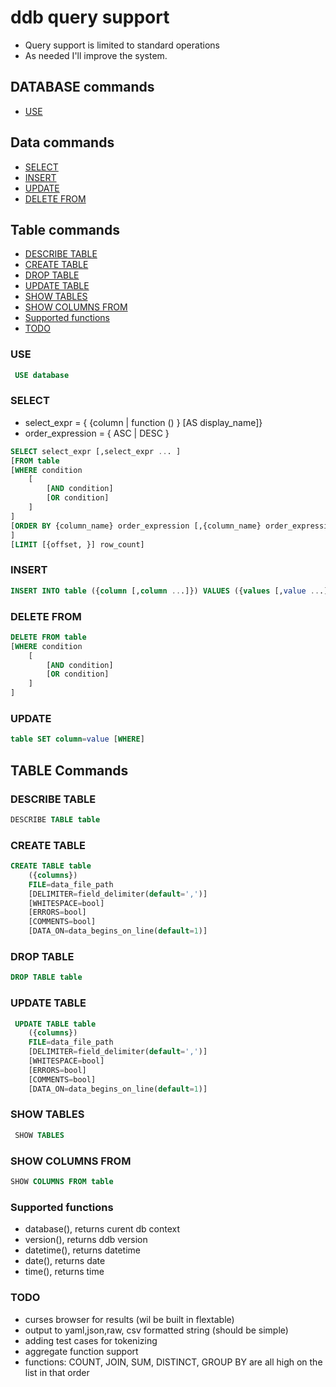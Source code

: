 # ddb query support

- Query support is limited to standard operations
- As needed I'll improve the system.


## DATABASE commands
- [USE](#USE)
## Data commands
- [SELECT](#SELECT)
- [INSERT](#INSERT)
- [UPDATE ](#UPDATE)
- [DELETE FROM](#DELETE-FROM)
## Table commands
- [DESCRIBE TABLE ](#DESCRIBE-TABLE)
- [CREATE TABLE](#CREATE-TABLE)
- [DROP TABLE](#DROP-TABLE)
- [UPDATE TABLE](#UPDATE-TABLE)
- [SHOW TABLES](#SHOW-TABLES)
- [SHOW COLUMNS FROM](#SHOW-COLUMNS-FROM)
- [Supported functions](#Supported-functions)
- [TODO](#TODO)





### USE
```sql
 USE database
```

### SELECT
- select_expr = { {column | function () } [AS display_name]}
- order_expression = { ASC | DESC }
```sql
SELECT select_expr [,select_expr ... ]
[FROM table
[WHERE condition 
    [
        [AND condition] 
        [OR condition]
    ]
]
[ORDER BY {column_name} order_expression [,{column_name} order_expression ...]] 
]
[LIMIT [{offset, }] row_count]
```         

### INSERT
```sql
INSERT INTO table ({column [,column ...]}) VALUES ({values [,value ...]})
```

### DELETE FROM
```sql
DELETE FROM table 
[WHERE condition 
    [
        [AND condition] 
        [OR condition]
    ] 
]
```

### UPDATE 
```sql
table SET column=value [WHERE]
```

## TABLE Commands

### DESCRIBE TABLE 
```sql
DESCRIBE TABLE table
```

### CREATE TABLE
```sql
CREATE TABLE table 
    ({columns}) 
    FILE=data_file_path 
    [DELIMITER=field_delimiter(default=',')] 
    [WHITESPACE=bool] 
    [ERRORS=bool] 
    [COMMENTS=bool] 
    [DATA_ON=data_begins_on_line(default=1)]
```

### DROP TABLE
```sql
DROP TABLE table
```

### UPDATE TABLE
```sql
 UPDATE TABLE table 
    ({columns}) 
    FILE=data_file_path 
    [DELIMITER=field_delimiter(default=',')] 
    [WHITESPACE=bool] 
    [ERRORS=bool] 
    [COMMENTS=bool] 
    [DATA_ON=data_begins_on_line(default=1)]
```

### SHOW TABLES
```sql
 SHOW TABLES
```

### SHOW COLUMNS FROM
 ```sql
SHOW COLUMNS FROM table
 ```


### Supported functions

- database(), returns curent db context
- version(), returns ddb version
- datetime(), returns datetime
- date(), returns date
- time(), returns time



### TODO

- curses browser for results (wil be built in flextable)
- output to yaml,json,raw, csv formatted string (should be simple)
- adding test cases for tokenizing
- aggregate function support 
- functions: COUNT, JOIN, SUM, DISTINCT, GROUP BY are all high on the list in that order